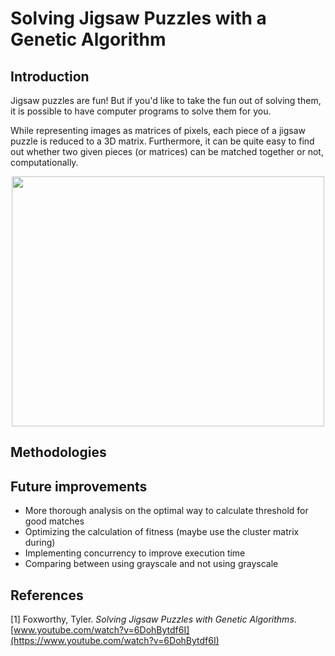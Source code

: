 # Solving Jigsaw Puzzles with a Genetic Algorithm

## Introduction
Jigsaw puzzles are fun! But if you'd like to take the fun out of solving them, it is possible to have computer programs to solve them for you.

While representing images as matrices of pixels, each piece of a jigsaw puzzle is reduced to a 3D matrix. Furthermore, it can be quite easy to find out whether two given pieces (or matrices) can be matched together or not, computationally.

<p align="center">
    <img src="https://image.slidesharecdn.com/gisconcepts3-091126070346-phpapp01/95/gis-concepts-35-61-728.jpg" width="500" height="400"/>
</p> 

## Methodologies

## Future improvements

- More thorough analysis on the optimal way to calculate threshold for good matches
- Optimizing the calculation of fitness (maybe use the cluster matrix during)
- Implementing concurrency to improve execution time
- Comparing between using grayscale and not using grayscale

## References

[1] Foxworthy, Tyler. _Solving Jigsaw Puzzles with Genetic Algorithms_. [www.youtube.com/watch?v=6DohBytdf6I](https://www.youtube.com/watch?v=6DohBytdf6I)

